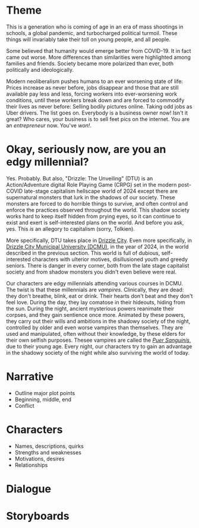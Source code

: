 # Theme

This is a generation who is coming of age in an era of mass shootings in schools, a global pandemic, and turbocharged political turmoil. These things will invariably take their toll on young people, and all people.

Some believed that humanity would emerge better from COVID-19. It in fact came out worse. More differences than similarities were highlighted among families and friends. Society became more polarized than ever, both politically and ideologically.

Modern neoliberalism pushes humans to an ever worsening state of life: Prices increase as never before, jobs disappear and those that are still available pay less and less, forcing workers into ever-worsening work conditions, until these workers break down and are forced to commodify their lives as never before: Selling bodily pictures online. Taking odd jobs as Uber drivers. The list goes on. Everybody is a business owner now! Isn't it great? Who cares, your business is to sell feet pics on the internet. You are an *entrepreneur* now. You've *won!*.

# Okay, seriously now, are you an edgy millennial?

Yes. Probably. But also, "Drizzle: The Unveiling" (DTU) is an Action/Adventure digital Role Playing Game (CRPG) set in the modern post-COVID late-stage capitalism hellscape world of 2024 except there are supernatural monsters that lurk in the shadows of our society. These monsters are forced to do horrible things to survive, and often control and enforce the practices observed throughout the world. This shadow society works hard to keep itself hidden from prying eyes, so it can continue to exist and exert is self-interested plans on the world. And before you ask, yes. This *is* an allegory to capitalism (sorry, Tolkien).

More specifically, DTU takes place in [Drizzle City](wiki/drizzle_city.md). Even more specifically, in [Drizzle City Municipal University (DCMU)](wiki/dcmu.md), in the year of 2024, in the world described in the previous section. This world is full of dubious, self-interested characters with ulterior motives, disillusioned youth and greedy seniors. There is danger in every corner, both from the late stage capitalist society and from shadow monsters you didn't even believe were real.

Our characters are  edgy millennials attending various courses in DCMU. The twist is that these millennials are *vampires*. Clinically, they are dead: they don't breathe, blink, eat or drink. Their hearts don't beat and they don't feel love. During the day, they lay comatose in their hideouts, hiding from the sun. During the night, ancient mysterious powers reanimate their corpses, and they gain sentience once more. Animated by these powers, they carry out their wills and ambitions in the shadowy society of the night, controlled by older and even worse vampires than themselves. They are used and manipulated, often without their knowledge, by these elders for their own selfish purposes. Thesee vampires are called the *[Puer Sanguinis](wiki/puer_sanguinis.md)*, due to their young age. Every night, our characters try to gain an advantage in the shadowy society of the night while also surviving the world of today.

# Narrative

- Outline major plot points
- Beginning, middle, end
- Conflict

# Characters

- Names, descriptions, quirks
- Strengths and weaknesses
- Motivations, desires
- Relationships

# Dialogue

# Storyboards

